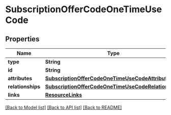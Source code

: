 # SubscriptionOfferCodeOneTimeUseCode

## Properties
Name | Type | Description | Notes
------------ | ------------- | ------------- | -------------
**type** | **String** |  | 
**id** | **String** |  | 
**attributes** | [**SubscriptionOfferCodeOneTimeUseCodeAttributes**](SubscriptionOfferCodeOneTimeUseCodeAttributes.md) |  | [optional] 
**relationships** | [**SubscriptionOfferCodeOneTimeUseCodeRelationships**](SubscriptionOfferCodeOneTimeUseCodeRelationships.md) |  | [optional] 
**links** | [**ResourceLinks**](ResourceLinks.md) |  | [optional] 

[[Back to Model list]](../README.md#documentation-for-models) [[Back to API list]](../README.md#documentation-for-api-endpoints) [[Back to README]](../README.md)


